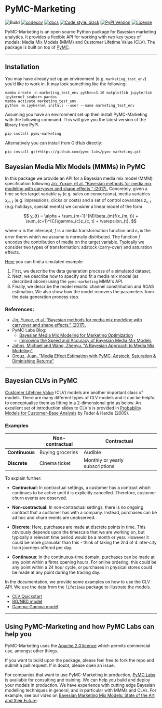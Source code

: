 # PyMC-Marketing

![Build](https://github.com/pymc-labs/pymc-marketing/workflows/ci/badge.svg)
[![codecov](https://codecov.io/gh/pymc-labs/pymc-marketing/branch/main/graph/badge.svg?token=OBV3BS5TYE)](https://codecov.io/gh/pymc-labs/pymc-marketing)
[![docs](https://readthedocs.org/projects/pymc-marketing/badge/?version=latest)](https://docs.readthedocs.io/en/latest/)
[![Code style: black](https://img.shields.io/badge/code%20style-black-000000.svg)](https://github.com/psf/black)
[![PyPI Version](https://img.shields.io/pypi/v/pymc-marketing.svg)](https://pypi.python.org/pypi/pymc-marketing)
[![License](https://img.shields.io/badge/License-Apache_2.0-blue.svg)](https://opensource.org/licenses/Apache-2.0)

PyMC-Marketing is an open source Python package for Bayesian marketing analytics. It provides a flexible API for working with two key types of models: Media Mix Models (MMM) and Customer Lifetime Value (CLV). The package is built on top of [PyMC](https://www.pymc.io/).

---

## Installation

You may have already set up an environment (e.g. `marketing_test_env`) you’d like to work in. It may look something like the following:

```
mamba create -n marketing_test_env python=3.10 matplotlib jupyterlab ipykernel seaborn pandas
mamba activate marketing_test_env
python -m ipykernel install --user --name marketing_test_env
```

Assuming you have an environment set up then install PyMC-Marketing with the following command. This will give you the latest version of the library from PyPI.
```bash
pip install pymc-marketing
```

Alternatively you can install from GitHub directly:

```bash
pip install git+https://github.com/pymc-labs/pymc-marketing.git
```

## Bayesian Media Mix Models (MMMs) in PyMC

In this package we provide an API for a Bayesian media mix model (MMM) specification following [Jin, Yuxue, et al. “Bayesian methods for media mix modeling with carryover and shape effects.” (2017).](https://research.google/pubs/pub46001/) Concretely, given a time series target variable $y_{t}$ (e.g. sales on conversions), media variables $x_{m, t}$ (e.g. impressions, clicks or costs) and a set of control covariates $z_{c, t}$ (e.g. holidays, special events) we consider a linear model of the form

$$
y_{t} = \alpha + \sum_{m=1}^{M}\beta_{m}f(x_{m, t}) +  \sum_{c=1}^{C}\gamma_{c}z_{c, t} + \varepsilon_{t},
$$

where $\alpha$ is the intercept, $f$ is a media transformation function and $\varepsilon_{t}$ is the error therm which we assume is normally distributed. The function $f$ encodes the contribution of media on the target variable. Typically we consider two types of transformation: adstock (carry-over) and saturation effects.

[Here](https://pymc-marketing.readthedocs.io/en/stable/notebooks/mmm/mmm_example.html) you can find a simulated example:

1. First, we describe the data genaration process of a simulated dataset.
2. Next, we describe how to specify and fit a media mix model (as described above) using the `pymc-marketing` MMM's API.
3. Finally, we describe the model results: channel constribution and ROAS estimation. We also show how the model recovers the parameters from the data generation process step.

### References:

- [Jin, Yuxue, et al. “Bayesian methods for media mix modeling with carryover and shape effects.” (2017).](https://research.google/pubs/pub46001/)
- PyMC Labs Blog:
  - [Bayesian Media Mix Modeling for Marketing Optimization](https://www.pymc-labs.io/blog-posts/bayesian-media-mix-modeling-for-marketing-optimization/)
  - [Improving the Speed and Accuracy of Bayesian Media Mix Models](https://www.pymc-labs.io/blog-posts/reducing-customer-acquisition-costs-how-we-helped-optimizing-hellofreshs-marketing-budget/)
- [Johns, Michael and Wang,  Zhenyu. "A Bayesian Approach to Media Mix Modeling"](https://www.youtube.com/watch?v=UznM_-_760Y)
- [Orduz, Juan. "Media Effect Estimation with PyMC: Adstock, Saturation & Diminishing Returns"](https://juanitorduz.github.io/pymc_mmm/)

---

## Bayesian CLVs in PyMC
[Customer Lifetime Value](https://en.wikipedia.org/wiki/Customer_lifetime_value) (CLV) models are another important class of models. There are many different types of CLV models and it can be helpful to conceptualise them as fitting in a 2-dimensional grid as below. An excellent set of introduction slides to CLV's is provided in [Probability Models for Customer-Base Analysis](https://www.brucehardie.com/talks/ho_cba_tut_art_09.pdf) by Fader & Hardie (2009).

### Examples

|                | **Non-contractual** | **Contractual**                 |
|----------------|---------------------|---------------------------------|
| **Continuous** | Buying groceries    | Audible                         |
| **Discrete**   | Cinema ticket       | Monthly or yearly subscriptions |

To explain further:
- **Contractual:** In contractual settings, a customer has a contract which continues to be active until it is explicitly cancelled. Therefore, customer churn events are observed.

- **Non-contractual:** In non-contractual settings, there is no ongoing contract that a customer has with a company. Instead, purchases can be ad hoc and churn events are unobserved.

- **Discrete:** Here, purchases are made at discrete points in time. This obviously depends upon the timescale that we are working on, but typically a relevant time period would be a month or year. However it could be more granualar than this - think of taking the 2nd of 4 inter-city train journeys offered per day.

- **Continuous:** In the continuous-time domain, purchases can be made at any point within a firms opening hours. For online ordering, this could be any point within a 24 hour cycle, or purchases in physical stores could be made at any point during the trading day.

In the documentation, we provide some examples on how to use the CLV API. We use the data from the [`lifetimes`](https://github.com/CamDavidsonPilon/lifetimes) package to illustrate the models.

- [CLV Quickstart](https://pymc-marketing.readthedocs.io/en/stable/notebooks/clv/clv_quickstart.html)
- [BG/NBD model](https://pymc-marketing.readthedocs.io/en/stable/notebooks/clv/bg_nbd.html)
- [Gamma-Gamma model](https://pymc-marketing.readthedocs.io/en/stable/notebooks/clv/gamma_gamma.html)

---

## Using PyMC-Marketing and how PyMC Labs can help you
PyMC-Marketing uses the [Apache 2.0 licence](LICENSE) which permits commercial use, amongst other things.

If you want to build upon the package, please feel free to fork the repo and submit a pull request. If in doubt, please open an issue.

For companies that want to use PyMC-Marketing in production, [PyMC Labs](https://www.pymc-labs.io) is available for consulting and training. We can help you build and deploy your models in production. We have experience with cutting edge Bayesian modelling techniques in general, and in particular with MMMs and CLVs. For example, see our video on [Bayesian Marketing Mix Models: State of the Art and their Future](https://www.youtube.com/watch?v=xVx91prC81g).
